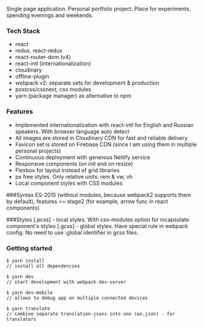 Single page application. Personal portfolio project. Place for experiments, spending evenings and weekends.

### Tech Stack
- react
- redux, react-redux
- react-router-dom (v4)
- react-intl (internationalization)
- cloudinary
- offline-plugin
- webpack v2: separate sets for development & production
- postcss/cssnext, css modules
- yarn (package manager) as alternative to npm 


### Features
- Implemented internationalization with react-intl for English and Russian speakers. With browser language auto detect
- All images are stored in Cloudinary CDN for fast and reliable delivery
- Favicon set is stored on Firebase CDN (since I am using them in multiple personal projects)
- Continuous deployment with generous Netlify service
- Responsive components (on init and on resize)
- Flexbox for layout instead of grid libraries
- px free styles. Only relative units: rem & vw, vh
- Local component styles with CSS modules 


###Syntax
ES-2015 (without modules, because webpack2 supports them by default), features >= stage2 (for example, arrow func in react components)

###Styles
[.pcss] - local styles. With css-modules option for incapsulate component's styles
[.gcss] - global styles. Have special rule in webpack config. No need to use :global identifier in gcss files.


### Getting started
```
$ yarn install
// install all dependencies
```
```
$ yarn dev
// start development with webpack-dev-server
```
```
$ yarn dev:mobile
// allows to debug app on multiple connected devices
```
```
$ yarn translate
// combine separate translation-jsons into one (en.json) - for translators
```
